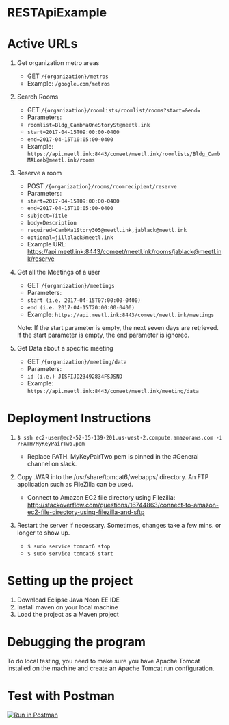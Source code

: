 # RESTApiExample

# Active URLs

1. Get organization metro areas
	- GET `/{organization}/metros`
	- Example: `/google.com/metros`

2. Search Rooms
	- GET `/{organization}/roomlists/roomlist/rooms?start=&end=`
	- Parameters:
	- `roomlist=Bldg_CambMaOneStorySt@meetl.ink`
	- `start=2017-04-15T09:00:00-0400`
	- `end=2017-04-15T10:05:00-0400`
	- Example: `https://api.meetl.ink:8443/comeet/meetl.ink/roomlists/Bldg_CambMALoeb@meetl.ink/rooms`

3. Reserve a room
	- POST `/{organization}/rooms/roomrecipient/reserve`
	- Parameters:
	- `start=2017-04-15T09:00:00-0400`
	- `end=2017-04-15T10:05:00-0400`
	- `subject=Title`
	- `body=Description`
	- `required=CambMa1Story305@meetl.ink,jablack@meetl.ink`
	- `optional=jillblack@meetl.ink`
	- Example URL: https://api.meetl.ink:8443/comeet/meetl.ink/rooms/jablack@meetl.ink/reserve

4. Get all the Meetings of a user
	- GET `/{organization}/meetings`
	- Parameters:
	- `start (i.e. 2017-04-15T07:00:00-0400)`
	- `end (i.e. 2017-04-15T20:00:00-0400)`
	- Example: `https://api.meetl.ink:8443/comeet/meetl.ink/meetings`

	Note: If the start parameter is empty, the next seven days are retrieved. If the start parameter is empty, the end parameter is ignored. 

5. Get Data about a specific meeting
	- GET `/{organization}/meeting/data`
	- Parameters:
	- `id (i.e.) JISFIJD23492834FSJSND`
	- Example: `https://api.meetl.ink:8443/comeet/meetl.ink/meeting/data`



# Deployment Instructions

1. `$ ssh ec2-user@ec2-52-35-139-201.us-west-2.compute.amazonaws.com -i /PATH/MyKeyPairTwo.pem`
	- Replace PATH. MyKeyPairTwo.pem is pinned in the #General channel on slack.

2. Copy .WAR into the /usr/share/tomcat6/webapps/ directory. An FTP application such as FileZilla can be used. 
	- Connect to Amazon EC2 file directory using Filezilla: http://stackoverflow.com/questions/16744863/connect-to-amazon-ec2-file-directory-using-filezilla-and-sftp

3. Restart the server if necessary. Sometimes, changes take a few mins. or longer to show up.
	- `$ sudo service tomcat6 stop`
	- `$ sudo service tomcat6 start`


# Setting up the project

1. Download Eclipse Java Neon EE IDE
2. Install maven on your local machine
3. Load the project as a Maven project

# Debugging the program

To do local testing, you need to make sure you have Apache Tomcat installed on the machine and create an Apache Tomcat run configuration. 

# Test with Postman

[![Run in Postman](https://run.pstmn.io/button.svg)](https://app.getpostman.com/run-collection/356cf5ecffcaa423fe97)
